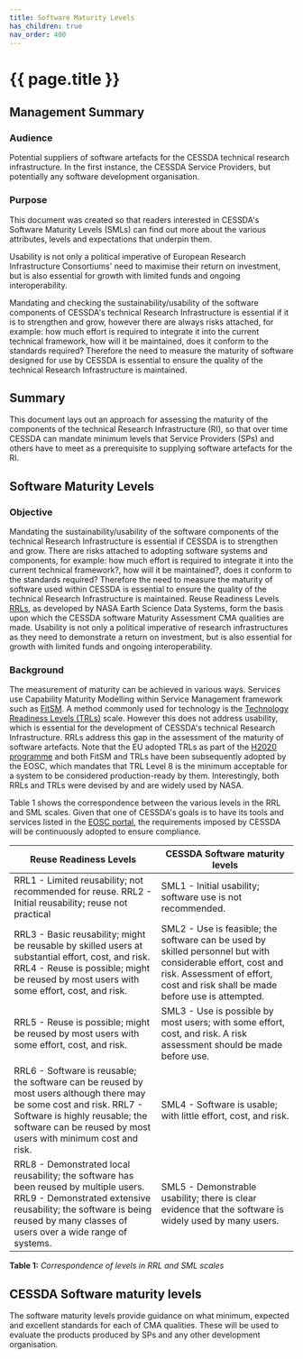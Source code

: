 ```yaml
---
title: Software Maturity Levels
has_children: true
nav_order: 400
---
```


# {{ page.title }}

## Management Summary

### Audience

Potential suppliers of software artefacts for the CESSDA technical
research infrastructure. In the first instance, the CESSDA Service
Providers, but potentially any software development organisation.

### Purpose

This document was created so that readers interested in CESSDA's Software
Maturity Levels (SMLs) can find out more about the various attributes,
levels and expectations that underpin them.

Usability is not only a political imperative of European Research
Infrastructure Consortiums' need to maximise their return on investment,
but is also essential for growth with limited funds and ongoing
interoperability.

Mandating and checking the sustainability/usability of the software
components of CESSDA's technical Research Infrastructure is essential if
it is to strengthen and grow, however there are always risks attached,
for example: how much effort is required to integrate it into the
current technical framework, how will it be maintained, does it conform
to the standards required? Therefore the need to measure the maturity of
software designed for use by CESSDA is essential to ensure the quality
of the technical Research Infrastructure is maintained.

## Summary

This document lays out an approach for assessing the maturity of the
components of the technical Research Infrastructure (RI), so that over
time CESSDA can mandate minimum levels that Service Providers (SPs) and
others have to meet as a prerequisite to supplying software artefacts
for the RI.

## Software Maturity Levels

### Objective

Mandating the sustainability/usability of the software components of the
technical Research Infrastructure is essential if CESSDA is to
strengthen and grow. There are risks attached to adopting software
systems and components, for example: how much effort is required to
integrate it into the current technical framework?, how will it be
maintained?, does it conform to the standards required? Therefore the
need to measure the maturity of software used within CESSDA is essential
to ensure the quality of the technical Research Infrastructure is
maintained. Reuse Readiness Levels [RRLs][1], as developed by NASA
Earth Science Data Systems, form the basis upon which the CESSDA
software Maturity Assessment CMA qualities are made. Usability is not only a
political imperative of research infrastructures as they need to
demonstrate a return on investment, but is also essential for growth
with limited funds and ongoing interoperability.

[1]: https://cdn.earthdata.nasa.gov/conduit/upload/2004/RRLs_v1.0.pdf

### Background

The measurement of maturity can be achieved in various ways.
Services use Capability Maturity Modelling within Service Management framework
such as [FitSM][2].
A method commonly used for technology is the
[Technology Readiness Levels (TRLs)][3] scale.
However this does not address usability, which is essential for the development
of CESSDA's technical Research Infrastructure. RRLs address this gap in the
assessment of the maturity of software artefacts. Note that the EU
adopted TRLs as part of the [H2020 programme][4] and both FitSM and
TRLs have been subsequently adopted by the EOSC, which mandates that
TRL Level 8 is the minimum acceptable for a system to be considered
production-ready by them. Interestingly, both RRLs and TRLs were devised
by and are widely used by NASA.

[2]: https://fitsm.itemo.org/fitsm
[3]: https://web.archive.org/web/20220121063627/https://wiki.eosc-hub.eu/display/EOSC/Service+Maturity+Classification
[4]: https://ec.europa.eu/research/participants/data/ref/h2020/other/wp/2016-2017/annexes/h2020-wp1617-annex-ga_en.pdf

Table 1 shows the correspondence between the various levels in the RRL
and SML scales. Given that one of CESSDA's goals is to have its
tools and services listed in the [EOSC portal][5], the requirements
imposed by CESSDA will be continuously adopted to ensure compliance.

| Reuse Readiness Levels                                                                                                                                                                                                   | CESSDA Software maturity levels                                                                                                                                                               |
|--------------------------------------------------------------------------------------------------------------------------------------------------------------------------------------------------------------------------|-----------------------------------------------------------------------------------------------------------------------------------------------------------------------------------------------|
| RRL1 - Limited reusability; not recommended for reuse. RRL2 - Initial reusability; reuse not practical                                                                                                                   | SML1 - Initial usability; software use is not recommended.                                                                                                                                    |
| RRL3 - Basic reusability; might be reusable by skilled users at substantial effort, cost, and risk. RRL4 - Reuse is possible; might be reused by most users with some effort, cost, and risk.                            | SML2 - Use is feasible; the software can be used by skilled personnel but with considerable effort, cost and risk. Assessment of effort, cost and risk shall be made before use is attempted. |
| RRL5 - Reuse is possible; might be reused by most users with some effort, cost, and risk.                                                                                                                                | SML3 - Use is possible by most users;  with some effort, cost, and risk. A risk assessment should be made before use.                                                                         |
| RRL6 - Software is reusable; the software can be reused by most users although there may be some cost and risk. RRL7 - Software is highly reusable; the software can be reused by most users with minimum cost and risk. | SML4 - Software is usable; with little effort, cost, and risk.                                                                                                                                |
| RRL8 - Demonstrated local reusability; the software has been reused by multiple users. RRL9 - Demonstrated extensive reusability; the software is being reused by many classes of users over a wide range of systems.    | SML5 - Demonstrable usability; there is clear evidence that the software is widely used by many users.                                                                                        |

**Table 1:** *Correspondence of levels in RRL and SML scales*

## CESSDA Software maturity levels

The software maturity levels provide guidance on what minimum, expected
and excellent standards for each of CMA qualities.
These will be used to evaluate the products produced by SPs and any other
development organisation.

[5]: https://marketplace.eosc-portal.eu/
